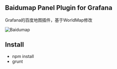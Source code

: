 ## Baidumap Panel Plugin for Grafana

Grafana的百度地图插件，基于WorldMap修改

![Baidumap](https://raw.githubusercontent.com/shcolo/grafana-baidumap-panel/master/src/images/baidumap.png)

## Install

- npm install
- grunt